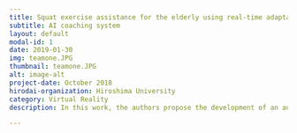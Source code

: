 ```yaml
---
title: Squat exercise assistance for the elderly using real-time adaptation
subtitle: AI coaching system
layout: default
modal-id: 1
date: 2019-01-30
img: teamone.JPG
thumbnail: teamone.JPG
alt: image-alt
project-date: October 2018
hirodai-organization: Hiroshima University
category: Virtual Reality
description: In this work, the authors propose the development of an automated environment to augment human function and provided adaptive, guided support for completion of at-home exercises to improve quadricep function.

---
```

